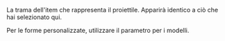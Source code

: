 La trama dell'item che rappresenta il proiettile. Apparirà identico a ciò che hai selezionato qui.

Per le forme personalizzate, utilizzare il parametro per i modelli.